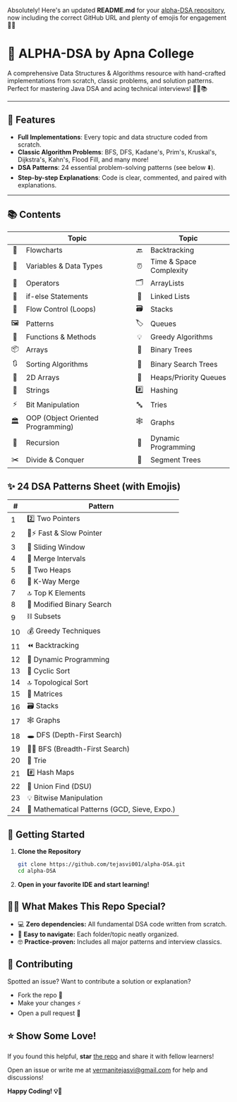 Absolutely! Here's an updated **README.md** for your [alpha-DSA repository](https://github.com/tejasvi001/alpha-DSA.git), now including the correct GitHub URL and plenty of emojis for engagement 🚀✨

# 🚀 ALPHA-DSA by Apna College

A comprehensive Data Structures & Algorithms resource with hand-crafted implementations from scratch, classic problems, and solution patterns. Perfect for mastering Java DSA and acing technical interviews! 👨‍💻📚

---
## 🌟 Features

- **Full Implementations**: Every topic and data structure coded from scratch.
- **Classic Algorithm Problems**: BFS, DFS, Kadane's, Prim's, Kruskal's, Dijkstra's, Kahn's, Flood Fill, and many more!
- **DSA Patterns**: 24 essential problem-solving patterns (see below ⬇️).
- **Step-by-step Explanations**: Code is clear, commented, and paired with explanations.

---
## 📚 Contents

|   | Topic                            |   | Topic                      |
|:-:|----------------------------------|:-:|----------------------------|
| 🧭 | Flowcharts                      | 🔙 | Backtracking               |
| 📝 | Variables & Data Types          | ⏰ | Time & Space Complexity    |
| 🔣 | Operators                       | 🗂️ | ArrayLists                 |
| 🤔 | if-else Statements              | 🔗 | Linked Lists               |
| 🔁 | Flow Control (Loops)            | 🗃️ | Stacks                     |
| 🖼️ | Patterns                        | 🏷️ | Queues                     |
| 🧮 | Functions & Methods             | 💡 | Greedy Algorithms          |
| 📦 | Arrays                          | 🌳 | Binary Trees               |
| 🔃 | Sorting Algorithms              | 🌲 | Binary Search Trees        |
| 🧊 | 2D Arrays                       | 🥇 | Heaps/Priority Queues      |
| 🧵 | Strings                         | #️⃣ | Hashing                    |
| ⚡ | Bit Manipulation                | 🔤 | Tries                      |
| 🏛️ | OOP (Object Oriented Programming)| 🕸️ | Graphs                    |
| 🔁 | Recursion                       | 🧠 | Dynamic Programming        |
| ✂️ | Divide & Conquer                | 🌲 | Segment Trees              |

## ✨ 24 DSA Patterns Sheet (with Emojis)

| #  | Pattern                                         |
|----|-------------------------------------------------|
| 1  | 2️⃣ Two Pointers                               |
| 2  | 🐢⚡ Fast & Slow Pointer                        |
| 3  | 🌊 Sliding Window                              |
| 4  | 🔗 Merge Intervals                             |
| 5  | 🏦 Two Heaps                                   |
| 6  | 🔀 K-Way Merge                                 |
| 7  | 🔝 Top K Elements                              |
| 8  | 🧮 Modified Binary Search                      |
| 9  | ⛓️ Subsets                                     |
| 10 | 💰 Greedy Techniques                           |
| 11 | ⏪ Backtracking                                |
| 12 | 🧩 Dynamic Programming                         |
| 13 | 🔄 Cyclic Sort                                 |
| 14 | 🔝 Topological Sort                            |
| 15 | 🧮 Matrices                                    |
| 16 | 🗃️ Stacks                                     |
| 17 | 🕸️ Graphs                                     |
| 18 | 🕳️ DFS (Depth-First Search)                   |
| 19 | 🚶‍♂️ BFS (Breadth-First Search)               |
| 20 | 🌲 Trie                                        |
| 21 | #️⃣ Hash Maps                                 |
| 22 | 🤝 Union Find (DSU)                            |
| 23 | 💡 Bitwise Manipulation                        |
| 24 | 🧮 Mathematical Patterns (GCD, Sieve, Expo.)   |

## 🏁 Getting Started

1. **Clone the Repository**
    ```sh
    git clone https://github.com/tejasvi001/alpha-DSA.git
    cd alpha-DSA
    ```

2. **Open in your favorite IDE and start learning!**

## 🧑‍💻 What Makes This Repo Special?

- 💻 **Zero dependencies:** All fundamental DSA code written from scratch.
- 🍰 **Easy to navigate:** Each folder/topic neatly organized.
- 🤓 **Practice-proven:** Includes all major patterns and interview classics.

## 🤝 Contributing

Spotted an issue? Want to contribute a solution or explanation?
- Fork the repo 🍴
- Make your changes ⚡
- Open a pull request 🚀

## ⭐️ Show Some Love!

If you found this helpful, **star** [the repo](https://github.com/tejasvi001/alpha-DSA.git) and share it with fellow learners!  


Open an issue or write me at vermanitejasvi@gmail.com for help and discussions!

**Happy Coding! 💡🚀**


